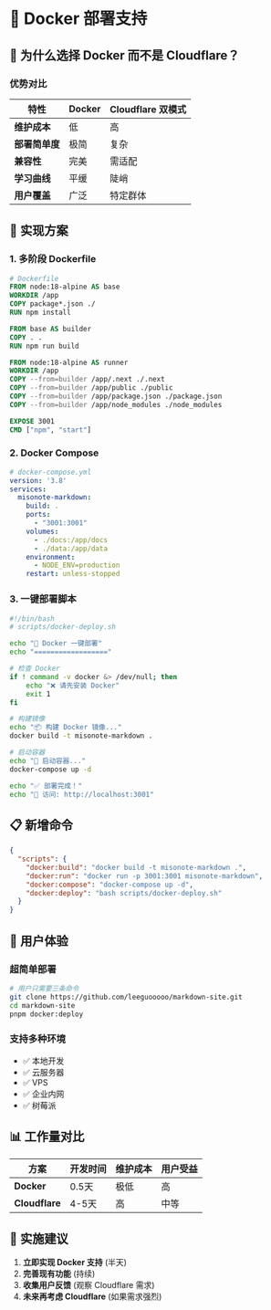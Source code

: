 # 🐳 Docker 部署支持

## 🎯 为什么选择 Docker 而不是 Cloudflare？

### 优势对比

| 特性 | Docker | Cloudflare 双模式 |
|------|--------|-------------------|
| **维护成本** | 低 | 高 |
| **部署简单度** | 极简 | 复杂 |
| **兼容性** | 完美 | 需适配 |
| **学习曲线** | 平缓 | 陡峭 |
| **用户覆盖** | 广泛 | 特定群体 |

## 🚀 实现方案

### 1. 多阶段 Dockerfile

```dockerfile
# Dockerfile
FROM node:18-alpine AS base
WORKDIR /app
COPY package*.json ./
RUN npm install

FROM base AS builder
COPY . .
RUN npm run build

FROM node:18-alpine AS runner
WORKDIR /app
COPY --from=builder /app/.next ./.next
COPY --from=builder /app/public ./public
COPY --from=builder /app/package.json ./package.json
COPY --from=builder /app/node_modules ./node_modules

EXPOSE 3001
CMD ["npm", "start"]
```

### 2. Docker Compose

```yaml
# docker-compose.yml
version: '3.8'
services:
  misonote-markdown:
    build: .
    ports:
      - "3001:3001"
    volumes:
      - ./docs:/app/docs
      - ./data:/app/data
    environment:
      - NODE_ENV=production
    restart: unless-stopped
```

### 3. 一键部署脚本

```bash
#!/bin/bash
# scripts/docker-deploy.sh

echo "🐳 Docker 一键部署"
echo "=================="

# 检查 Docker
if ! command -v docker &> /dev/null; then
    echo "❌ 请先安装 Docker"
    exit 1
fi

# 构建镜像
echo "📦 构建 Docker 镜像..."
docker build -t misonote-markdown .

# 启动容器
echo "🚀 启动容器..."
docker-compose up -d

echo "✅ 部署完成！"
echo "📱 访问: http://localhost:3001"
```

## 📋 新增命令

```json
{
  "scripts": {
    "docker:build": "docker build -t misonote-markdown .",
    "docker:run": "docker run -p 3001:3001 misonote-markdown",
    "docker:compose": "docker-compose up -d",
    "docker:deploy": "bash scripts/docker-deploy.sh"
  }
}
```

## 🎯 用户体验

### 超简单部署
```bash
# 用户只需要三条命令
git clone https://github.com/leeguooooo/markdown-site.git
cd markdown-site
pnpm docker:deploy
```

### 支持多种环境
- ✅ 本地开发
- ✅ 云服务器
- ✅ VPS
- ✅ 企业内网
- ✅ 树莓派

## 📊 工作量对比

| 方案 | 开发时间 | 维护成本 | 用户受益 |
|------|----------|----------|----------|
| **Docker** | 0.5天 | 极低 | 高 |
| **Cloudflare** | 4-5天 | 高 | 中等 |

## 🚀 实施建议

1. **立即实现 Docker 支持** (半天)
2. **完善现有功能** (持续)
3. **收集用户反馈** (观察 Cloudflare 需求)
4. **未来再考虑 Cloudflare** (如果需求强烈)
